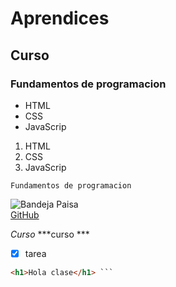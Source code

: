 # Aprendices
## Curso
### Fundamentos de programacion

- HTML
- CSS
- JavaScrip

1. HTML
2. CSS
3. JavaScrip

~~~
Fundamentos de programacion
~~~

![Bandeja Paisa](https://cdn.colombia.com/gastronomia/2011/08/02/bandeja-paisa-1616.webp)<br>
[GitHub](https://github.com/)

*Curso*
***curso ***

- [x] tarea

```html 
<h1>Hola clase</h1> ```

